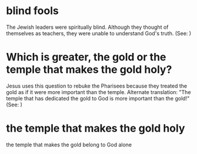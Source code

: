 
# blind fools
The Jewish leaders were spiritually blind. Although they thought of themselves as teachers, they were unable to understand God's truth. (See: )

# Which is greater, the gold or the temple that makes the gold holy?
Jesus uses this question to rebuke the Pharisees because they treated the gold as if it were more important than the temple. Alternate translation: "The temple that has dedicated the gold to God is more important than the gold!" (See: )

# the temple that makes the gold holy
the temple that makes the gold belong to God alone